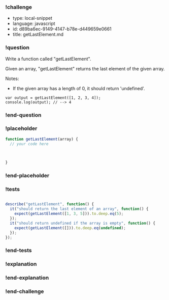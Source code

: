 ### !challenge

* type: local-snippet
* language: javascript
* id: d89ba6ec-9149-4147-b78e-d449659e0661
* title: getLastElement.md

### !question

Write a function called "getLastElement".

Given an array, "getLastElement" returns the last element of the given array.

Notes:
* If the given array has a length of 0, it should return 'undefined'.

```
var output = getLastElement([1, 2, 3, 4]);
console.log(output); // --> 4
```

### !end-question

### !placeholder

```js
function getLastElement(array) {
  // your code here
   

   
}

```

### !end-placeholder

### !tests

```js

describe("getLastElement", function() {
  it("should return the last element of an array", function() {
    expect(getLastElement([1, 3, 5])).to.deep.eq(5);
  });
  it("should return undefined if the array is empty", function() {
    expect(getLastElement([])).to.deep.eq(undefined);
  });
});

```

### !end-tests

### !explanation

### !end-explanation

### !end-challenge
